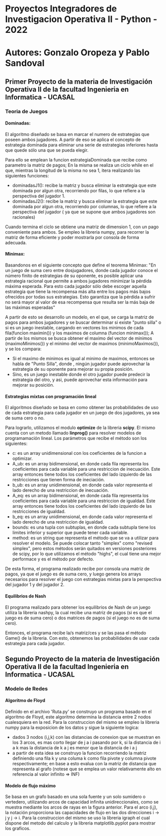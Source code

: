 # Proyectos Integradores de Investigacion Operativa II - Python - 2022

# Autores: Gonzalo Oropeza y Pablo Sandoval

## Primer Proyecto de la materia de Investigación Operativa II de la facultad Ingenieria en Informatica - UCASAL

### Teoria de Juegos

#### Dominadas:

El algoritmo diseñado se basa en marcar el numero de estrategias que poseen ambos jugadores. A partir de eso se aplica el concepto de estrategia dominada para eliminar una serie de estrategias inferiores hasta que quede sólo una que se pueda elegir.

Para ello se emplean la funcion estrategiaDominada que recibe como parametro la matriz de pagos; En la misma se realiza un ciclo while en el que, mientras la longitud de la misma no sea 1, itera realizando las siguientes funciones:
- dominadasJ1(): recibe la matriz y busca eliminar la estrategia que este dominada por algun otra, recorriendo por filas, lo que refiere a la perspectiva del jugador 1.
- dominadasJ2(): recibe la matriz y busca eliminar la estrategia que este dominada por algun otra, recorriendo por columnas, lo que refiere a la perspectiva del jugador ( ya que se supone que ambos jugadores son racionales)

Cuando termina el ciclo se obtiene una matriz de dimension 1, con un pago conveniente para ambos.
Se empleo la libreria numpy, para recorrer la matriz de forma eficiente y poder mostrarla por consola de forma adecuada.
#### Minimax:

Basandonos en el siguiente concepto que define el teorema Minimax:
"En un juego de suma cero entre dosjugadores, donde cada jugador conoce el número finito de estrategias de su
oponente, es posible aplicar una estrategia racional que permite a ambos jugadores minimizar la pérdida máxima esperada. Para esto cada jugador sólo debe escoger aquella estrategia que tiene la recompensa más alta entre los pagos más bajos ofrecidos por todas sus estrategias. Esto garantiza que la pérdida a sufrir no será mayor al valor de esa recompensa que resulta ser la más baja de las máximas esperadas"

A partir de esto se desarrollo un modelo, en el que, se carga la matriz de pagos para ambos jugadores y se buscar determinar si existe "punto silla" o si es un juego inestable, cargando en vectores los minimos de cada fila(funcion maximin()) y los maximos de columna (funcion minimax()); A partir de los mismos se busca obtener el maximo del vector de minimos (maximoMinimos()) y el minimo del vector de maximos (minimoMaximos()), y se los compara:
- Si el maximo de minimos es igual al minimo de maximos, entonces se habla de "Punto Silla", donde , ningún jugador puede aprovechar la estrategia de su oponente para mejorar su propia posición.
- Sino, es un juego inestable donde el otro jugador puede predecir la estrategia del otro, y asi, puede aprovechar esta información para mejorar su posición.


#### Estrategias mixtas con programación lineal

El algoritmos diseñado se basa en como obtener las probabilidades de uso de cada estrategia para cada jugador en un juego de dos jugadores, ya sea de suma cero o no.

Para lograrlo, utilizamos el modulo **optimize** de la libreria **scipy**. El mismo cuenta con un metodo llamado **linprog()** para resolver modelos de programamación lineal. Los parámetros que recibe el método son los siguientes:
- c: es un array unidimensional con los coeficientes de la funcion a optimizar.
- A_ub: es un array bidimensional, en donde cada fila representa los coeficientes para cada variable para una restriccion de inecuación. Este array entonces tiene todos los coeficientes del lado izquierdo de las restricciones que tienen forma de ineciación.
- b_ub: es un array unidimensional, en donde cada valor representa el lado derecho de una restriccion de inecuación.
- A_eq: es un array bidimensional, en donde cada fila representa los coeficientes para cada variable para una restriccion de igualdad. Este array entonces tiene todos los coeficientes del lado izquierdo de las restricciones de igualdad.
- b_eq: es un array unidimensional, en donde cada valor representa el lado derecho de una restriccion de igualdad.
- bounds: es una tupla con subtuplas, en donde cada subtupla tiene los limites inferior y superior que puede tener cada variable.
- method: es un string que representa el método que se va a utilizar para resolver el modelo. Se puede colocar tanto "simplex" como "revised simplex", pero estos métodos serán quitados en versiones posteriores de scipy, por lo que utilizamos el método "highs", el cual tiene una mejor performace y es el método por defecto.

De esta forma, el programa realizado recibe por consola una matriz de pagos, ya que el juego es de suma cero, y luego genera los arrays necesarios para resolver el juego con estrategias mixtas para la perspectiva del jugador 1 y del jugador 2.

#### Equilibrios de Nash

El programa realizado para obtener los equilibrios de Nash de un juego utiliza la libreria nashpy, la cual recibe una matriz de pagos (si es que el juego es de suma cero) o dos matrices de pagos (si el juego no es de suma cero).

Entonces, el programa recibe la/s matriz/ces y se las pasa el método Game() de la libreria. Con esto, obtenemos las probabilidades de usar cada estrategia para cada jugador.

## Segundo Proyecto de la materia de Investigación Operativa II de la facultad Ingenieria en Informatica - UCASAL

### Modelo de Redes
#### Algoritmo de Floyd
Definido en el archivo 'Ruta.py' se construyo un programa basado en el algoritmo de Floyd, este algoritmo determina la distancia entre 2 nodos cualesquiera en la red.
Para la construccion del mismo se empleo la libreria numpy para la exposicion de los datos y sigue la siguiente logica:
- dados 3 nodos (i,j,k) con las distancias de conexion que se muestran en los 3 arcos, es mas corto llegar de j a i pasando por k, si la distancia de i a k mas la distancia de k a j es menor que la distancia de i a j
- a partir de esta idea se construyo la funcion recorriendo la matriz definiendo una fila k y una columa k como fila pivote y columna pivote respectivamente; en base a esto evalua con la matriz de distancia que representa al grafo (notese que se emplea un valor relativamente alto en referencia al valor infinito => INF)

#### Modelo de flujo máximo
Se basa en un grafo basado en una sola fuente y un solo sumidero o vertedero, utilizando arcos de capacidad infinita unidireccionales, como se muestra mediante los arcos de rayas en la figura anterior.
Para el arco (i,j), la notación proporciona las capacidades de flujo en las dos direcciones i -> j y j -> i. 
Para la construccion del mismo se uso la libreria  igraph el cual dispone del metodo del calculo y la libreria  matplotlib.pyplot para mostrar los graficos.

